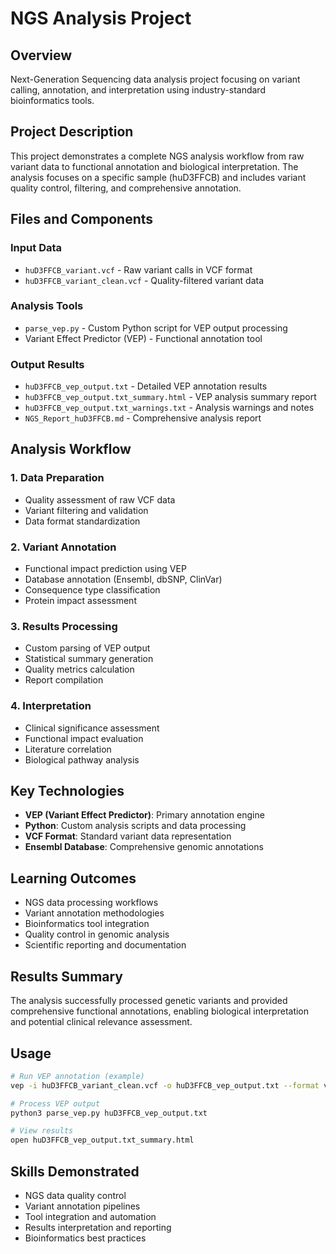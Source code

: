 # NGS Analysis Project

## Overview
Next-Generation Sequencing data analysis project focusing on variant calling, annotation, and interpretation using industry-standard bioinformatics tools.

## Project Description
This project demonstrates a complete NGS analysis workflow from raw variant data to functional annotation and biological interpretation. The analysis focuses on a specific sample (huD3FFCB) and includes variant quality control, filtering, and comprehensive annotation.

## Files and Components

### Input Data
- `huD3FFCB_variant.vcf` - Raw variant calls in VCF format
- `huD3FFCB_variant_clean.vcf` - Quality-filtered variant data

### Analysis Tools
- `parse_vep.py` - Custom Python script for VEP output processing
- Variant Effect Predictor (VEP) - Functional annotation tool

### Output Results
- `huD3FFCB_vep_output.txt` - Detailed VEP annotation results
- `huD3FFCB_vep_output.txt_summary.html` - VEP analysis summary report
- `huD3FFCB_vep_output.txt_warnings.txt` - Analysis warnings and notes
- `NGS_Report_huD3FFCB.md` - Comprehensive analysis report

## Analysis Workflow

### 1. Data Preparation
- Quality assessment of raw VCF data
- Variant filtering and validation
- Data format standardization

### 2. Variant Annotation
- Functional impact prediction using VEP
- Database annotation (Ensembl, dbSNP, ClinVar)
- Consequence type classification
- Protein impact assessment

### 3. Results Processing
- Custom parsing of VEP output
- Statistical summary generation
- Quality metrics calculation
- Report compilation

### 4. Interpretation
- Clinical significance assessment
- Functional impact evaluation
- Literature correlation
- Biological pathway analysis

## Key Technologies
- **VEP (Variant Effect Predictor)**: Primary annotation engine
- **Python**: Custom analysis scripts and data processing
- **VCF Format**: Standard variant data representation
- **Ensembl Database**: Comprehensive genomic annotations

## Learning Outcomes
- NGS data processing workflows
- Variant annotation methodologies
- Bioinformatics tool integration
- Quality control in genomic analysis
- Scientific reporting and documentation

## Results Summary
The analysis successfully processed genetic variants and provided comprehensive functional annotations, enabling biological interpretation and potential clinical relevance assessment.

## Usage
```bash
# Run VEP annotation (example)
vep -i huD3FFCB_variant_clean.vcf -o huD3FFCB_vep_output.txt --format vcf --force_overwrite

# Process VEP output
python3 parse_vep.py huD3FFCB_vep_output.txt

# View results
open huD3FFCB_vep_output.txt_summary.html
```

## Skills Demonstrated
- NGS data quality control
- Variant annotation pipelines
- Tool integration and automation
- Results interpretation and reporting
- Bioinformatics best practices